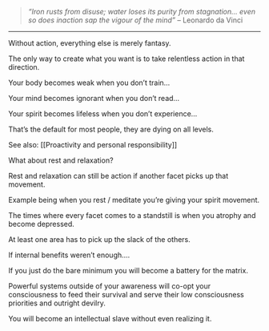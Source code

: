> _“Iron rusts from disuse; water loses its purity from stagnation... even so does inaction sap the vigour of the mind”_ – Leonardo da Vinci

---

Without action, everything else is merely fantasy.

The only way to create what you want is to take relentless action in that direction.

Your body becomes weak when you don’t train…

Your mind becomes ignorant when you don’t read…

Your spirit becomes lifeless when you don’t experience…

That’s the default for most people, they are dying on all levels.

See also: [[Proactivity and personal responsibility]]

What about rest and relaxation?

Rest and relaxation can still be action if another facet picks up that movement.

Example being when you rest / meditate you’re giving your spirit movement.

The times where every facet comes to a standstill is when you atrophy and become depressed.

At least one area has to pick up the slack of the others.

If internal benefits weren’t enough….

If you just do the bare minimum you will become a battery for the matrix.

Powerful systems outside of your awareness will co-opt your consciousness to feed their survival and serve their low consciousness priorities and outright devilry.

You will become an intellectual slave without even realizing it.